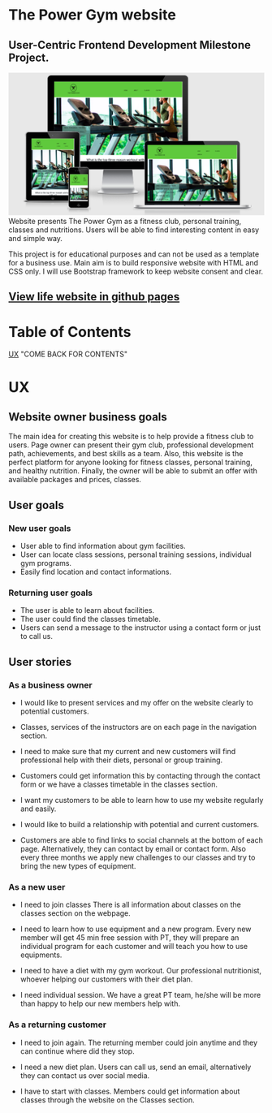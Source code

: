 # The Power Gym website

## User-Centric Frontend Development Milestone Project.

![Mockup](md_images/mockup.webp)
Website presents The Power Gym as a fitness club, personal training, classes and nutritions. Users will be able to find interesting content in easy and simple way.

This project is for educational purposes and can not be used as a template for a business use. Main aim is to build responsive website with HTML and CSS only. I will use Bootstrap framework to keep website consent and clear.

## [View life website in github pages]( https://kaanalptkn.github.io/milestone-project-kaan/)

# Table of Contents

[UX](#ux)
"COME BACK FOR CONTENTS"

# UX 

## Website owner business goals

The main idea for creating this website is to help provide a fitness club to users. Page owner can present their gym club, professional development path, achievements, and best skills as a team. Also, this website is the perfect platform for anyone looking for fitness classes, personal training, and healthy nutrition. Finally, the owner will be able to submit an offer with available packages and prices, classes.

## User goals

### New user goals

* User able to find information about gym facilities.
* User can locate class sessions, personal training sessions, individual gym programs.
* Easily find location and contact informations.

### Returning user goals

* The user is able to learn about facilities.
* The user could find the classes timetable.
* Users can send a message to the instructor using a contact form or just to call us.

## User stories

### As a business owner

* I would like to present services and my offer on the website clearly to potential customers.

* Classes, services of the instructors are on each page in the navigation section. 

* I need to make sure that my current and new customers will find professional help with their diets, personal or group training.

* Customers could get information this by contacting through the contact form or we have a classes timetable in the classes section.

* I want my customers to be able to learn how to use my website regularly and easily.

* I would like to build a relationship with potential and current customers.

* Customers are able to find links to social channels at the bottom of each page. Alternatively, they can contact by email or contact form. Also every three months we apply new challenges to our classes and try to bring the new types of equipment. 

### As a new user

* I need to join classes
There is all information about classes on the classes section on the webpage.

* I need to learn how to use equipment and a new program.
Every new member will get 45 min free session with PT, they will prepare an individual program for each customer and will teach you how to use equipments.

* I need to have a diet with my gym workout.
Our professional nutritionist, whoever helping our customers with their diet plan.

* I need individual session.
We have a great PT team, he/she will be more than happy to help our new members help with. 

### As a returning customer

* I need to join again.
The returning member could join anytime and they can continue where did they stop. 

* I need a new diet plan.
Users can call us, send an email, alternatively they can contact us over social media. 

* I have to start with classes.
Members could get information about classes through the website on the Classes section. 


